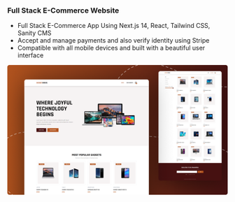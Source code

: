 ### Full Stack E-Commerce Website

- Full Stack E-Commerce App Using Next.js 14, React, Tailwind CSS, Sanity CMS
- Accept and manage payments and also verify identity using Stripe
- Compatible with all mobile devices and built with a beautiful user interface

![preview img](/preview.png)
